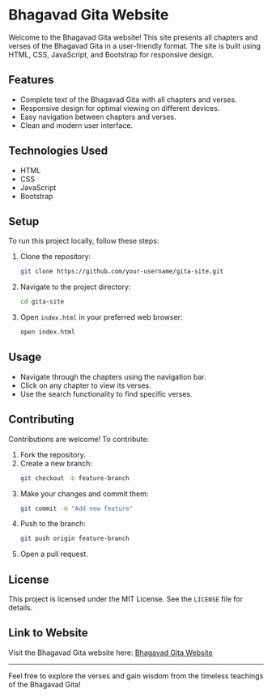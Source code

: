 # Bhagavad Gita Website

Welcome to the Bhagavad Gita website! This site presents all chapters and verses of the Bhagavad Gita in a user-friendly format. The site is built using HTML, CSS, JavaScript, and Bootstrap for responsive design.

## Features

- Complete text of the Bhagavad Gita with all chapters and verses.
- Responsive design for optimal viewing on different devices.
- Easy navigation between chapters and verses.
- Clean and modern user interface.

## Technologies Used

- HTML
- CSS
- JavaScript
- Bootstrap

## Setup

To run this project locally, follow these steps:

1. Clone the repository:
    ```bash
    git clone https://github.com/your-username/gita-site.git
    ```

2. Navigate to the project directory:
    ```bash
    cd gita-site
    ```

3. Open `index.html` in your preferred web browser:
    ```bash
    open index.html
    ```

## Usage

- Navigate through the chapters using the navigation bar.
- Click on any chapter to view its verses.
- Use the search functionality to find specific verses.

## Contributing

Contributions are welcome! To contribute:

1. Fork the repository.
2. Create a new branch:
    ```bash
    git checkout -b feature-branch
    ```
3. Make your changes and commit them:
    ```bash
    git commit -m "Add new feature"
    ```
4. Push to the branch:
    ```bash
    git push origin feature-branch
    ```
5. Open a pull request.

## License

This project is licensed under the MIT License. See the `LICENSE` file for details.

## Link to Website

Visit the Bhagavad Gita website here: [Bhagavad Gita Website](https://[your-link-here])

---

Feel free to explore the verses and gain wisdom from the timeless teachings of the Bhagavad Gita!
